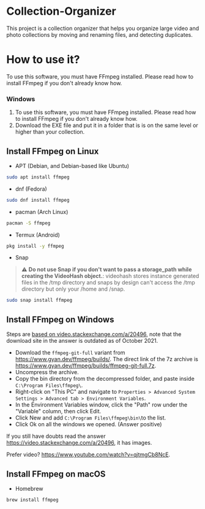 Collection-Organizer
===

This project is a collection organizer that helps you organize large video and photo collections by moving and renaming files, and detecting duplicates.

How to use it?
===
To use this software, you must have FFmpeg installed. Please read how to install FFmpeg if you don't already know how.

### Windows 

1. To use this software, you must have FFmpeg installed. Please read how to install FFmpeg if you don't already know how. 
2. Download the EXE file and put it in a folder that is is on the same level or higher than your collection.
 




## Install FFmpeg on Linux

  - APT (Debian, and Debian-based like Ubuntu)
```bash
sudo apt install ffmpeg
```

  - dnf (Fedora)
```bash
sudo dnf install ffmpeg
```

  - pacman (Arch Linux)
```bash
pacman -S ffmpeg
```

  - Termux (Android)
```bash
pkg install -y ffmpeg
```

  - Snap
> :warning: **Do not use Snap if you don't want to pass a storage_path while creating the VideoHash object.**: videohash stores instance generated files in the /tmp directory and snaps by design can't access the /tmp directory but only your /home and /snap.
```bash
sudo snap install ffmpeg
```

## Install FFmpeg on Windows
Steps are [based on video.stackexchange.com/a/20496](https://video.stackexchange.com/a/20496), note that the download site in the answer is outdated as of October 2021.
  - Download the `ffmpeg-git-full` variant from <https://www.gyan.dev/ffmpeg/builds/>. The direct link of the 7z archive is <https://www.gyan.dev/ffmpeg/builds/ffmpeg-git-full.7z>.
  - Uncompress the archive.
  - Copy the bin directory from the decompressed folder, and paste inside `C:\Program Files\ffmpeg\`.
  - Right-click on "This PC" and navigate to `Properties > Advanced System Settings > Advanced tab > Environment Variables`.
  - In the Environment Variables window, click the "Path" row under the "Variable" column, then click Edit.
  - Click New and add `C:\Program Files\ffmpeg\bin\`to the list.
  - Click Ok on all the windows we opened. (Answer positive)

If you still have doubts read the answer <https://video.stackexchange.com/a/20496>, it has images.

Prefer video? <https://www.youtube.com/watch?v=qjtmgCb8NcE>.

## Install FFmpeg on macOS

  - Homebrew
```bash
brew install ffmpeg
```
</p>
</details>
